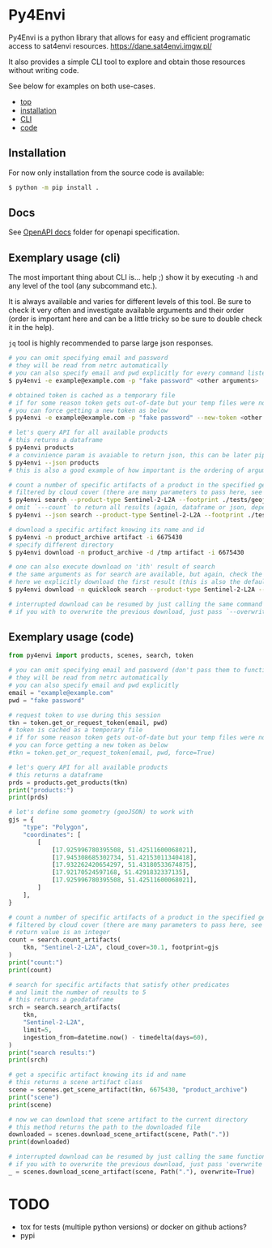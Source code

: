 # Py4Envi

Py4Envi is a python library that allows for easy and efficient programatic access to sat4envi resources.
https://dane.sat4envi.imgw.pl/

It also provides a simple CLI tool to explore and obtain those resources without writing code.

See below for examples on both use-cases.

- [top](#py4envi)
- [installation](#installation)
- [CLI](#exemplary-usage-cli)
- [code](#exemplary-usage-code)

## Installation

For now only installation from the source code is available:

```bash
$ python -m pip install .
```

## Docs

See [OpenAPI docs](openapi_docs/README.md) folder for openapi specification.

## Exemplary usage (cli)

The most important thing about CLI is... help ;) show it by executing `-h` and any level of the tool (any subcommand etc.).

It is always available and varies for different levels of this tool.
Be sure to check it very often and investigate available arguments and their order (order is important here and can be a little tricky so be sure to double check it in the help).

`jq` tool is highly recommended to parse large json responses.

```bash
# you can omit specifying email and password
# they will be read from netrc automatically
# you can also specify email and pwd explicitly for every command listed below like so:
$ py4envi -e example@example.com -p "fake password" <other arguments>

# obtained token is cached as a temporary file
# if for some reason token gets out-of-date but your temp files were not cleaned
# you can force getting a new token as below
$ py4envi -e example@example.com -p "fake password" --new-token <other arguments>

# let's query API for all available products
# this returns a dataframe
$ py4envi products
# a convinience param is avaiable to return json, this can be later piped to for example `jq` and used in scripts:
$ py4envi --json products
# this is also a good example of how important is the ordering of arguments. `--json` provided at the very end won't work!

# count a number of specific artifacts of a product in the specified geometry (geojson file)
# filtered by cloud cover (there are many parameters to pass here, see help or OpenAPI docs)
$ py4envi search --product-type Sentinel-2-L2A --footprint ./tests/geojson.json --cloud-cover 30.1 --count
# omit `---count` to return all results (again, dataframe or json, depending on the flag)
$ py4envi --json search --product-type Sentinel-2-L2A --footprint ./tests/geojson.json --cloud-cover 30.1

# download a specific artifact knowing its name and id
$ py4envi -n product_archive artifact -i 6675430
# specify different directory
$ py4envi download -n product_archive -d /tmp artifact -i 6675430

# one can also execute download on 'ith' result of search
# the same arguments as for search are available, but again, check the help
# here we explicitly download the first result (this is also the default)
$ py4envi download -n quicklook search --product-type Sentinel-2-L2A --cloud-cover 30.1

# interrupted download can be resumed by just calling the same command once more
# if you with to overwrite the previous download, just pass `--overwrite` flag (see help)
```

## Exemplary usage (code)

```python
from py4envi import products, scenes, search, token

# you can omit specifying email and password (don't pass them to functions or set them as None)
# they will be read from netrc automatically
# you can also specify email and pwd explicitly
email = "example@example.com"
pwd = "fake password"

# request token to use during this session
tkn = token.get_or_request_token(email, pwd)
# token is cached as a temporary file
# if for some reason token gets out-of-date but your temp files were not cleaned
# you can force getting a new token as below
#tkn = token.get_or_request_token(email, pwd, force=True)

# let's query API for all available products
# this returns a dataframe
prds = products.get_products(tkn)
print("products:")
print(prds)

# let's define some geometry (geoJSON) to work with
gjs = {
    "type": "Polygon",
    "coordinates": [
        [
            [17.925996780395508, 51.42511600068021],
            [17.945308685302734, 51.42153011340418],
            [17.932262420654297, 51.43180533674875],
            [17.92170524597168, 51.4291832337135],
            [17.925996780395508, 51.42511600068021],
        ]
    ],
}

# count a number of specific artifacts of a product in the specified geometry
# filtered by cloud cover (there are many parameters to pass here, see function definition or OpenAPI docs)
# return value is an integer
count = search.count_artifacts(
    tkn, "Sentinel-2-L2A", cloud_cover=30.1, footprint=gjs
)
print("count:")
print(count)

# search for specific artifacts that satisfy other predicates
# and limit the number of results to 5
# this returns a geodataframe
srch = search.search_artifacts(
    tkn,
    "Sentinel-2-L2A",
    limit=5,
    ingestion_from=datetime.now() - timedelta(days=60),
)
print("search results:")
print(srch)

# get a specific artifact knowing its id and name
# this returns a scene artifact class
scene = scenes.get_scene_artifact(tkn, 6675430, "product_archive")
print("scene")
print(scene)

# now we can download that scene artifact to the current directory
# this method returns the path to the downloaded file
downloaded = scenes.download_scene_artifact(scene, Path("."))
print(downloaded)

# interrupted download can be resumed by just calling the same function once more
# if you with to overwrite the previous download, just pass 'overwrite' flag
_ = scenes.download_scene_artifact(scene, Path("."), overwrite=True)

```

# TODO

- tox for tests (multiple python versions) or docker on github actions?
- pypi
